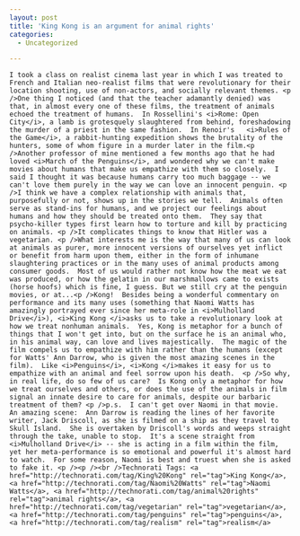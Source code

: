 ```yaml
---
layout: post
title: 'King Kong is an argument for animal rights'
categories:
  - Uncategorized

---
```



    I took a class on realist cinema last year in which I was treated to French and Italian neo-realist films that were revolutionary for their location shooting, use of non-actors, and socially relevant themes. <p />One thing I noticed (and that the teacher adamantly denied) was that, in almost every one of these films, the treatment of animals echoed the treatment of humans.  In Rossellini's <i>Rome: Open City</i>, a lamb is grotesquely slaughtered from behind, foreshadowing the murder of a priest in the same fashion.  In Renoir's   <i>Rules of the Game</i>, a rabbit-hunting expedition shows the brutality of the hunters, some of whom figure in a murder later in the film.<p />Another professor of mine mentioned a few months ago that he had loved <i>March of the Penguins</i>, and wondered why we can't make movies about humans that make us empathize with them so closely.  I said I thought it was because humans carry too much baggage -- we can't love them purely in the way we can love an innocent penguin. <p />I think we have a complex relationship with animals that, purposefully or not, shows up in the stories we tell.  Animals often serve as stand-ins for humans, and we project our feelings about humans and how they should be treated onto them.  They say that psycho-killer types first learn how to torture and kill by practicing on animals. <p />It complicates things to know that Hitler was a vegetarian. <p />What interests me is the way that many of us can look at animals as purer, more innocent versions of ourselves yet inflict or benefit from harm upon them, either in the form of inhumane slaughtering practices or in the many uses of animal products among consumer goods.  Most of us would rather not know how the meat we eat was produced, or how the gelatin in our marshmallows came to exists (horse hoofs) which is fine, I guess. But we still cry at the penguin movies, or at...<p />Kong!  Besides being a wonderful commentary on performance and its many uses (something that Naomi Watts has amazingly portrayed ever since her meta-role in <i>Mulholland Drive</i>), <i>King Kong </i>asks us to take a revolutionary look at how we treat nonhuman animals.  Yes, Kong is metaphor for a bunch of things that I won't get into, but on the surface he is an animal who, in his animal way, can love and lives majestically.  The magic of the film compels us to empathize with him rather than the humans (except for Watts' Ann Darrow, who is given the most amazing scenes in the film).  Like <i>Penguins</i>, <i>Kong </i>makes it easy for us to empathize with an animal and feel sorrow upon his death.  <p />So why, in real life, do so few of us care?  Is Kong only a metaphor for how we treat ourselves and others, or does the use of the animals in film signal an innate desire to care for animals, despite our barbaric treatment of them? <p />p.s.  I can't get over Naomi in that movie.  An amazing scene:  Ann Darrow is reading the lines of her favorite writer, Jack Driscoll, as she is filmed on a ship as they travel to Skull Island.  She is overtaken by Driscoll's words and weeps straight through the take, unable to stop.  It's a scene straight from <i>Mulholland Drive</i> -- she is acting in a film within the film, yet her meta-performance is so emotional and powerful it's almost hard to watch.  For some reason, Naomi is best and truest when she is asked to fake it. <p /><p /><br />Technorati Tags: <a href="http://technorati.com/tag/King%20Kong" rel="tag">King Kong</a>, <a href="http://technorati.com/tag/Naomi%20Watts" rel="tag">Naomi Watts</a>, <a href="http://technorati.com/tag/animal%20rights" rel="tag">animal rights</a>, <a href="http://technorati.com/tag/vegetarian" rel="tag">vegetarian</a>, <a href="http://technorati.com/tag/penguins" rel="tag">penguins</a>, <a href="http://technorati.com/tag/realism" rel="tag">realism</a>
